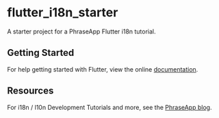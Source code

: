 # flutter_i18n_starter

A starter project for a PhraseApp Flutter i18n tutorial.

## Getting Started

For help getting started with Flutter, view the online
[documentation](https://flutter.io/).

## Resources

For i18n / l10n Development Tutorials and more, see the
[PhraseApp blog](https://phraseapp.com/blog/).
